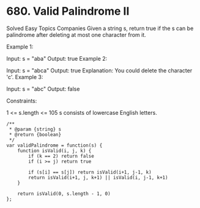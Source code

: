 # 680. Valid Palindrome II

Solved
Easy
Topics
Companies
Given a string s, return true if the s can be palindrome after deleting at most one character from it.

Example 1:

Input: s = "aba"
Output: true
Example 2:

Input: s = "abca"
Output: true
Explanation: You could delete the character 'c'.
Example 3:

Input: s = "abc"
Output: false

Constraints:

1 <= s.length <= 105
s consists of lowercase English letters.

```
/**
 * @param {string} s
 * @return {boolean}
 */
var validPalindrome = function(s) {
	function isValid(i, j, k) {
		if (k == 2) return false
		if (i >= j) return true

		if (s[i] == s[j]) return isValid(i+1, j-1, k)
		return isValid(i+1, j, k+1) || isValid(i, j-1, k+1)
	}

	return isValid(0, s.length - 1, 0)
};
```
